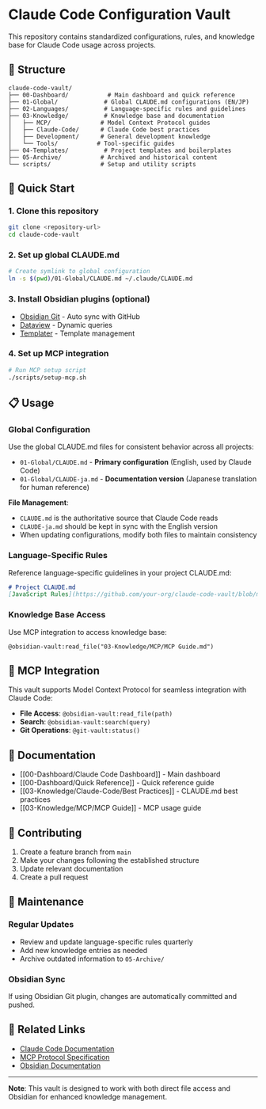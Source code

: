 # Claude Code Configuration Vault

This repository contains standardized configurations, rules, and knowledge base for Claude Code usage across projects.

## 📁 Structure

```
claude-code-vault/
├── 00-Dashboard/           # Main dashboard and quick reference
├── 01-Global/             # Global CLAUDE.md configurations (EN/JP)
├── 02-Languages/          # Language-specific rules and guidelines
├── 03-Knowledge/          # Knowledge base and documentation
│   ├── MCP/              # Model Context Protocol guides
│   ├── Claude-Code/      # Claude Code best practices
│   ├── Development/      # General development knowledge
│   └── Tools/           # Tool-specific guides
├── 04-Templates/          # Project templates and boilerplates
├── 05-Archive/           # Archived and historical content
└── scripts/              # Setup and utility scripts
```

## 🚀 Quick Start

### 1. Clone this repository
```bash
git clone <repository-url>
cd claude-code-vault
```

### 2. Set up global CLAUDE.md
```bash
# Create symlink to global configuration
ln -s $(pwd)/01-Global/CLAUDE.md ~/.claude/CLAUDE.md
```

### 3. Install Obsidian plugins (optional)
- [Obsidian Git](https://github.com/denolehov/obsidian-git) - Auto sync with GitHub
- [Dataview](https://github.com/blacksmithgu/obsidian-dataview) - Dynamic queries
- [Templater](https://github.com/SilentVoid13/Templater) - Template management

### 4. Set up MCP integration
```bash
# Run MCP setup script
./scripts/setup-mcp.sh
```

## 📋 Usage

### Global Configuration
Use the global CLAUDE.md files for consistent behavior across all projects:
- `01-Global/CLAUDE.md` - **Primary configuration** (English, used by Claude Code)
- `01-Global/CLAUDE-ja.md` - **Documentation version** (Japanese translation for human reference)

**File Management**:
- `CLAUDE.md` is the authoritative source that Claude Code reads
- `CLAUDE-ja.md` should be kept in sync with the English version
- When updating configurations, modify both files to maintain consistency

### Language-Specific Rules
Reference language-specific guidelines in your project CLAUDE.md:
```markdown
# Project CLAUDE.md
[JavaScript Rules](https://github.com/your-org/claude-code-vault/blob/main/02-Languages/JavaScript-TypeScript.md)
```

### Knowledge Base Access
Use MCP integration to access knowledge base:
```
@obsidian-vault:read_file("03-Knowledge/MCP/MCP Guide.md")
```

## 🔧 MCP Integration

This vault supports Model Context Protocol for seamless integration with Claude Code:

- **File Access**: `@obsidian-vault:read_file(path)`
- **Search**: `@obsidian-vault:search(query)`
- **Git Operations**: `@git-vault:status()`

## 📖 Documentation

- [[00-Dashboard/Claude Code Dashboard]] - Main dashboard
- [[00-Dashboard/Quick Reference]] - Quick reference guide
- [[03-Knowledge/Claude-Code/Best Practices]] - CLAUDE.md best practices
- [[03-Knowledge/MCP/MCP Guide]] - MCP usage guide

## 🤝 Contributing

1. Create a feature branch from `main`
2. Make your changes following the established structure
3. Update relevant documentation
4. Create a pull request

## 📝 Maintenance

### Regular Updates
- Review and update language-specific rules quarterly
- Add new knowledge entries as needed
- Archive outdated information to `05-Archive/`

### Obsidian Sync
If using Obsidian Git plugin, changes are automatically committed and pushed.

## 🔗 Related Links

- [Claude Code Documentation](https://docs.anthropic.com/en/docs/claude-code)
- [MCP Protocol Specification](https://docs.anthropic.com/en/docs/claude-code/mcp)
- [Obsidian Documentation](https://help.obsidian.md/)

---

**Note**: This vault is designed to work with both direct file access and Obsidian for enhanced knowledge management.